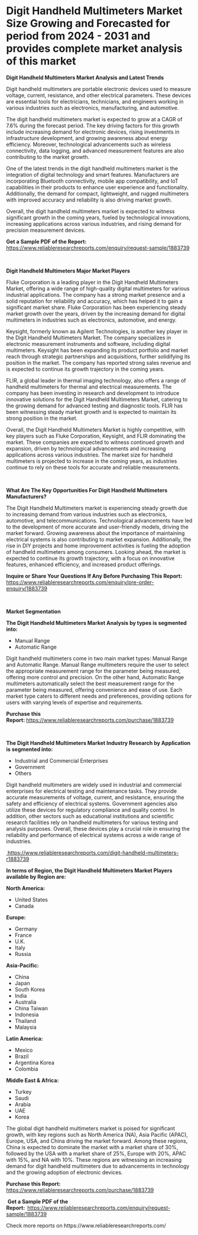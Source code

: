 <p><h1>Digit Handheld Multimeters Market Size Growing and Forecasted for period from 2024 - 2031 and provides complete market analysis of this market</h1></p><p><strong>Digit Handheld Multimeters Market Analysis and Latest Trends</strong></p>
<p><p>Digit handheld multimeters are portable electronic devices used to measure voltage, current, resistance, and other electrical parameters. These devices are essential tools for electricians, technicians, and engineers working in various industries such as electronics, manufacturing, and automotive.</p><p>The digit handheld multimeters market is expected to grow at a CAGR of 7.6% during the forecast period. The key driving factors for this growth include increasing demand for electronic devices, rising investments in infrastructure development, and growing awareness about energy efficiency. Moreover, technological advancements such as wireless connectivity, data logging, and advanced measurement features are also contributing to the market growth.</p><p>One of the latest trends in the digit handheld multimeters market is the integration of digital technology and smart features. Manufacturers are incorporating Bluetooth connectivity, mobile app compatibility, and IoT capabilities in their products to enhance user experience and functionality. Additionally, the demand for compact, lightweight, and rugged multimeters with improved accuracy and reliability is also driving market growth.</p><p>Overall, the digit handheld multimeters market is expected to witness significant growth in the coming years, fueled by technological innovations, increasing applications across various industries, and rising demand for precision measurement devices.</p></p>
<p><strong>Get a Sample PDF of the Report:&nbsp;</strong> <a href="https://www.reliableresearchreports.com/enquiry/request-sample/1883739">https://www.reliableresearchreports.com/enquiry/request-sample/1883739</a></p>
<p>&nbsp;</p>
<p><strong>Digit Handheld Multimeters Major Market Players</strong></p>
<p><p>Fluke Corporation is a leading player in the Digit Handheld Multimeters Market, offering a wide range of high-quality digital multimeters for various industrial applications. The company has a strong market presence and a solid reputation for reliability and accuracy, which has helped it to gain a significant market share. Fluke Corporation has been experiencing steady market growth over the years, driven by the increasing demand for digital multimeters in industries such as electronics, automotive, and energy.</p><p>Keysight, formerly known as Agilent Technologies, is another key player in the Digit Handheld Multimeters Market. The company specializes in electronic measurement instruments and software, including digital multimeters. Keysight has been expanding its product portfolio and market reach through strategic partnerships and acquisitions, further solidifying its position in the market. The company has reported strong sales revenue and is expected to continue its growth trajectory in the coming years.</p><p>FLIR, a global leader in thermal imaging technology, also offers a range of handheld multimeters for thermal and electrical measurements. The company has been investing in research and development to introduce innovative solutions for the Digit Handheld Multimeters Market, catering to the growing demand for advanced testing and diagnostic tools. FLIR has been witnessing steady market growth and is expected to maintain its strong position in the market.</p><p>Overall, the Digit Handheld Multimeters Market is highly competitive, with key players such as Fluke Corporation, Keysight, and FLIR dominating the market. These companies are expected to witness continued growth and expansion, driven by technological advancements and increasing applications across various industries. The market size for handheld multimeters is projected to increase in the coming years, as industries continue to rely on these tools for accurate and reliable measurements.</p></p>
<p>&nbsp;</p>
<p><strong>What Are The Key Opportunities For Digit Handheld Multimeters Manufacturers?</strong></p>
<p><p>The Digit Handheld Multimeters market is experiencing steady growth due to increasing demand from various industries such as electronics, automotive, and telecommunications. Technological advancements have led to the development of more accurate and user-friendly models, driving the market forward. Growing awareness about the importance of maintaining electrical systems is also contributing to market expansion. Additionally, the rise in DIY projects and home improvement activities is fueling the adoption of handheld multimeters among consumers. Looking ahead, the market is expected to continue its growth trajectory, with a focus on innovative features, enhanced efficiency, and increased product offerings.</p></p>
<p><strong>Inquire or Share Your Questions If Any Before Purchasing This Report:</strong> <a href="https://www.reliableresearchreports.com/enquiry/pre-order-enquiry/1883739">https://www.reliableresearchreports.com/enquiry/pre-order-enquiry/1883739</a></p>
<p>&nbsp;</p>
<p><strong>Market Segmentation</strong></p>
<p><strong>The Digit Handheld Multimeters Market Analysis by types is segmented into:</strong></p>
<p><ul><li>Manual Range</li><li>Automatic Range</li></ul></p>
<p><p>Digit handheld multimeters come in two main market types: Manual Range and Automatic Range. Manual Range multimeters require the user to select the appropriate measurement range for the parameter being measured, offering more control and precision. On the other hand, Automatic Range multimeters automatically select the best measurement range for the parameter being measured, offering convenience and ease of use. Each market type caters to different needs and preferences, providing options for users with varying levels of expertise and requirements.</p></p>
<p><strong>Purchase this Report:&nbsp;</strong><a href="https://www.reliableresearchreports.com/purchase/1883739">https://www.reliableresearchreports.com/purchase/1883739</a></p>
<p>&nbsp;</p>
<p><strong>The Digit Handheld Multimeters Market Industry Research by Application is segmented into:</strong></p>
<p><ul><li>Industrial and Commercial Enterprises</li><li>Government</li><li>Others</li></ul></p>
<p><p>Digit handheld multimeters are widely used in industrial and commercial enterprises for electrical testing and maintenance tasks. They provide accurate measurements of voltage, current, and resistance, ensuring the safety and efficiency of electrical systems. Government agencies also utilize these devices for regulatory compliance and quality control. In addition, other sectors such as educational institutions and scientific research facilities rely on handheld multimeters for various testing and analysis purposes. Overall, these devices play a crucial role in ensuring the reliability and performance of electrical systems across a wide range of industries.</p></p>
<p><a href="https://www.reliableresearchreports.com/digit-handheld-multimeters-r1883739">&nbsp;https://www.reliableresearchreports.com/digit-handheld-multimeters-r1883739</a></p>
<p><strong>In terms of Region, the Digit Handheld Multimeters Market Players available by Region are:</strong></p>
<p>
    <p> <strong> North America: </strong>
        <ul>
            <li>United States</li>
            <li>Canada</li>
        </ul>
        </p> 
    <p> <strong> Europe: </strong>
        <ul>
            <li>Germany</li>
            <li>France</li>
            <li>U.K.</li>
            <li>Italy</li>
            <li>Russia</li>
        </ul>
        </p> 
    <p> <strong> Asia-Pacific: </strong>
        <ul>
            <li>China</li>
            <li>Japan</li>
            <li>South Korea</li>
            <li>India</li>
            <li>Australia</li>
            <li>China Taiwan</li>
            <li>Indonesia</li>
            <li>Thailand</li>
            <li>Malaysia</li>
        </ul>
        </p> 
    <p> <strong> Latin America: </strong>
        <ul>
            <li>Mexico</li>
            <li>Brazil</li>
            <li>Argentina Korea</li>
            <li>Colombia</li>
        </ul>
        </p> 
    <p> <strong> Middle East & Africa: </strong>
        <ul>
            <li>Turkey</li>
            <li>Saudi</li>
            <li>Arabia</li>
            <li>UAE</li>
            <li>Korea</li>
        </ul>
    </p>
    </p>
<p><p>The global digit handheld multimeters market is poised for significant growth, with key regions such as North America (NA), Asia Pacific (APAC), Europe, USA, and China driving the market forward. Among these regions, China is expected to dominate the market with a market share of 30%, followed by the USA with a market share of 25%, Europe with 20%, APAC with 15%, and NA with 10%. These regions are witnessing an increasing demand for digit handheld multimeters due to advancements in technology and the growing adoption of electronic devices.</p></p>
<p><strong>Purchase this Report: </strong><a href="https://www.reliableresearchreports.com/purchase/1883739">https://www.reliableresearchreports.com/purchase/1883739</a></p>
<p>&nbsp;<strong>Get a Sample PDF of the Report:&nbsp;&nbsp;</strong><a href="https://www.reliableresearchreports.com/enquiry/request-sample/1883739">https://www.reliableresearchreports.com/enquiry/request-sample/1883739</a></p>
<p><strong></strong></p>
<p>Check more reports on https://www.reliableresearchreports.com/</p>